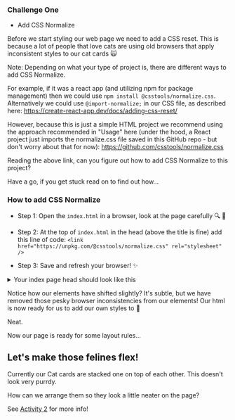 
### Challenge One

- Add CSS Normalize

Before we start styling our web page we need to add a CSS reset. This is because a lot of people that love cats are using old browsers that apply inconsistent styles to our cat cards 🙀

Note: Depending on what your type of project is, there are different ways to add CSS Normalize. 

For example, if it was a react app (and utilizing npm for package management) then we could use `npm install @csstools/normalize.css`. Alternatively we could use `@import-normalize;` in our CSS file, as described here: https://create-react-app.dev/docs/adding-css-reset/

However, because this is just a simple HTML project we recommend using the approach recommended in "Usage" here (under the hood, a React project just imports the normalize.css file saved in this GitHub repo - but don't worry about that for now):
https://github.com/csstools/normalize.css

Reading the above link, can you figure out how to add CSS Normalize to this project? 

Have a go, if you get stuck read on to find out how...

### How to add CSS Normalize 

- Step 1: Open the `index.html` in a browser, look at the page carefully 🔍 👀

- Step 2: At the top of `index.html` in the head (above the title is fine) add this line of code: 
`<link href="https://unpkg.com/@csstools/normalize.css" rel="stylesheet" />`
 
- Step 3: Save and refresh your browser! ✨

<details>
<summary>Your index page head should look like this</summary>
<pre>
:

```
<head>
    <meta charset="UTF-8">
    <meta http-equiv="X-UA-Compatible" content="IE=edge">
    <meta name="viewport" content="width=device-width, initial-scale=1.0">
    <link rel="stylesheet" href="style.css">
    <link href="https://unpkg.com/@csstools/normalize.css" rel="stylesheet" />
    <title>CSS Responsive Web Design & Key Concepts</title>
</head>
```
</pre>
</details>

Notice how our elements have shifted slightly? It's subtle, but we have removed those pesky browser inconsistencies from our elements! Our html is now ready for us to add our own styles to 🙌

Neat. 

Now our page is ready for some layout rules...

## Let's make those felines flex! 

Currently our Cat cards are stacked one on top of each other. This doesn't look very purrdy. 

How can we arrange them so they look a little neater on the page?

See [Activity 2](./activity-2.md) for more info!
